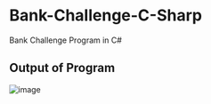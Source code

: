 # Bank-Challenge-C-Sharp
Bank Challenge Program in C#

## Output of Program
![image](https://user-images.githubusercontent.com/74310324/189886501-7ffe95f4-cd8e-4228-a9cf-3ffa2a9d349f.png)
